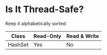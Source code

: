 # Is It Thread-Safe?

Keep it alphabetically sorted:

| Class         | Read-Only | Read & Write|
| ------------- |-----------| ----------- |
| HashSet       | Yes       | No          |
